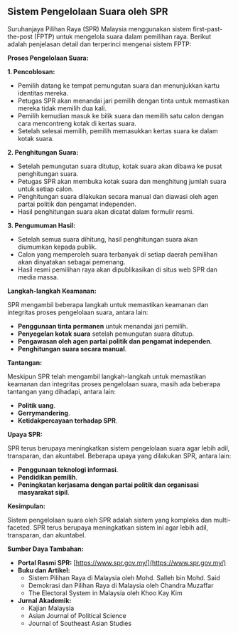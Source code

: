 ## Sistem Pengelolaan Suara oleh SPR

Suruhanjaya Pilihan Raya (SPR) Malaysia menggunakan sistem first-past-the-post (FPTP) untuk mengelola suara dalam pemilihan raya. Berikut adalah penjelasan detail dan terperinci mengenai sistem FPTP:

**Proses Pengelolaan Suara:**

**1. Pencoblosan:**

* Pemilih datang ke tempat pemungutan suara dan menunjukkan kartu identitas mereka.
* Petugas SPR akan menandai jari pemilih dengan tinta untuk memastikan mereka tidak memilih dua kali.
* Pemilih kemudian masuk ke bilik suara dan memilih satu calon dengan cara mencontreng kotak di kertas suara.
* Setelah selesai memilih, pemilih memasukkan kertas suara ke dalam kotak suara.

**2. Penghitungan Suara:**

* Setelah pemungutan suara ditutup, kotak suara akan dibawa ke pusat penghitungan suara.
* Petugas SPR akan membuka kotak suara dan menghitung jumlah suara untuk setiap calon.
* Penghitungan suara dilakukan secara manual dan diawasi oleh agen partai politik dan pengamat independen.
* Hasil penghitungan suara akan dicatat dalam formulir resmi.

**3. Pengumuman Hasil:**

* Setelah semua suara dihitung, hasil penghitungan suara akan diumumkan kepada publik.
* Calon yang memperoleh suara terbanyak di setiap daerah pemilihan akan dinyatakan sebagai pemenang.
* Hasil resmi pemilihan raya akan dipublikasikan di situs web SPR dan media massa.

**Langkah-langkah Keamanan:**

SPR mengambil beberapa langkah untuk memastikan keamanan dan integritas proses pengelolaan suara, antara lain:

* **Penggunaan tinta permanen** untuk menandai jari pemilih.
* **Penyegelan kotak suara** setelah pemungutan suara ditutup.
* **Pengawasan oleh agen partai politik dan pengamat independen**.
* **Penghitungan suara secara manual**.

**Tantangan:**

Meskipun SPR telah mengambil langkah-langkah untuk memastikan keamanan dan integritas proses pengelolaan suara, masih ada beberapa tantangan yang dihadapi, antara lain:

* **Politik uang**.
* **Gerrymandering**.
* **Ketidakpercayaan terhadap SPR**.

**Upaya SPR:**

SPR terus berupaya meningkatkan sistem pengelolaan suara agar lebih adil, transparan, dan akuntabel. Beberapa upaya yang dilakukan SPR, antara lain:

* **Penggunaan teknologi informasi**.
* **Pendidikan pemilih**.
* **Peningkatan kerjasama dengan partai politik dan organisasi masyarakat sipil**.

**Kesimpulan:**

Sistem pengelolaan suara oleh SPR adalah sistem yang kompleks dan multi-faceted. SPR terus berupaya meningkatkan sistem ini agar lebih adil, transparan, dan akuntabel.

**Sumber Daya Tambahan:**

* **Portal Rasmi SPR:** [https://www.spr.gov.my/](https://www.spr.gov.my/)
* **Buku dan Artikel:**
    * Sistem Pilihan Raya di Malaysia oleh Mohd. Salleh bin Mohd. Said
    * Demokrasi dan Pilihan Raya di Malaysia oleh Chandra Muzaffar
    * The Electoral System in Malaysia oleh Khoo Kay Kim
* **Jurnal Akademik:**
    * Kajian Malaysia
    * Asian Journal of Political Science
    * Journal of Southeast Asian Studies
